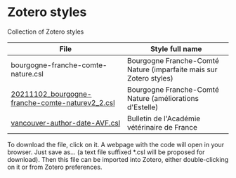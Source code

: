 # Zotero styles
 Collection of Zotero styles

| File | Style full name |
| --- | --- |
| bourgogne-franche-comte-nature.csl | Bourgogne Franche-Comté Nature (imparfaite mais sur Zotero styles)|
| [20211102_bourgogne-franche-comte-naturev2_2.csl](https://raw.githubusercontent.com/pgiraudoux/Zotero-styles-PG/master/20211102_bourgogne-franche-comte-naturev2_2.csl) | Bourgogne Franche-Comté Nature (améliorations d'Estelle) |
| [vancouver-author-date-AVF.csl](https://raw.githubusercontent.com/pgiraudoux/Zotero-styles-PG/master/vancouver-author-date-AVF.csl) | Bulletin de l'Académie vétérinaire de France |

To download the file, click on it. A webpage with the code will open in your browser. Just save as... (a text file suffixed *.csl will be proposed for download). Then this file can be imported into Zotero, either double-clicking on it or from Zotero preferences.

